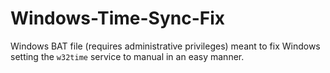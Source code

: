 # Windows-Time-Sync-Fix
Windows BAT file (requires administrative privileges) meant to fix Windows setting the `w32time` service to manual in an easy manner.
